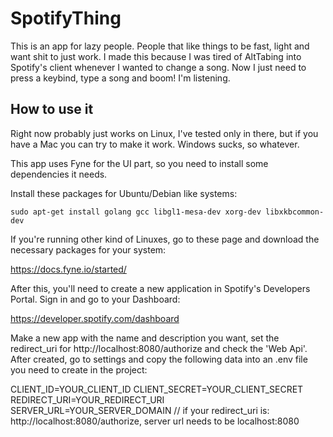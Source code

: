 # SpotifyThing

This is an app for lazy people. People that like things to be fast, light and want shit to just work. I made this because I was tired of AltTabing into Spotify's client whenever I wanted to change a song. Now I just need to press a keybind, type a song and boom! I'm listening.

## How to use it

Right now probably just works on Linux, I've tested only in there, but if you have a Mac you can try to make it work. Windows sucks, so whatever.

This app uses Fyne for the UI part, so you need to install some dependencies it needs.

Install these packages for Ubuntu/Debian like systems: 

`sudo apt-get install golang gcc libgl1-mesa-dev xorg-dev libxkbcommon-dev`

If you're running other kind of Linuxes, go to these page and download the necessary packages for your system: 

https://docs.fyne.io/started/

After this, you'll need to create a new application in Spotify's Developers Portal. Sign in and go to your Dashboard:

https://developer.spotify.com/dashboard

Make a new app with the name and description you want, set the redirect_uri for http://localhost:8080/authorize and check the 'Web Api'. After created, go to settings and copy the following data into an .env file you need to create in the project:

CLIENT_ID=YOUR_CLIENT_ID
CLIENT_SECRET=YOUR_CLIENT_SECRET
REDIRECT_URI=YOUR_REDIRECT_URI
SERVER_URL=YOUR_SERVER_DOMAIN // if your redirect_uri is: http://localhost:8080/authorize, server url needs to be localhost:8080